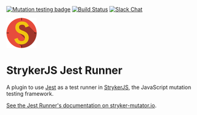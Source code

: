 [![Mutation testing badge](https://img.shields.io/endpoint?style=flat&url=https%3A%2F%2Fbadge-api.stryker-mutator.io%2Fgithub.com%2Fstryker-mutator%2Fstryker%2Fmaster%3Fmodule%3Djest-runner)](https://dashboard.stryker-mutator.io/reports/github.com/stryker-mutator/stryker-js/master?module=jest-runner)
[![Build Status](https://github.com/stryker-mutator/stryker-js/workflows/CI/badge.svg)](https://github.com/stryker-mutator/stryker-js/actions?query=workflow%3ACI+branch%3Amaster)
[![Slack Chat](https://img.shields.io/badge/slack-chat-brightgreen.svg?logo=slack)](https://join.slack.com/t/stryker-mutator/shared_invite/enQtOTUyMTYyNTg1NDQ0LTU4ODNmZDlmN2I3MmEyMTVhYjZlYmJkOThlNTY3NTM1M2QxYmM5YTM3ODQxYmJjY2YyYzllM2RkMmM1NjNjZjM)

![Stryker](https://github.com/stryker-mutator/stryker-js/raw/master/stryker-80x80.png)

# StrykerJS Jest Runner

A plugin to use [Jest](https://jestjs.io/) as a test runner in [StrykerJS](https://stryker-mutator.io), the JavaScript mutation testing framework.

[See the Jest Runner's documentation on stryker-mutator.io](https://stryker-mutator.io/docs/stryker-js/jest-runner).